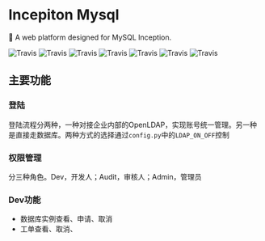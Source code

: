 # Incepiton Mysql

:apple: A web platform designed for MySQL Inception.

![Travis](https://img.shields.io/badge/python-v3.x-orange.svg)
![Travis](https://img.shields.io/badge/flask-v0.12.2-orange.svg)
![Travis](https://img.shields.io/badge/mysql-v5.7-orange.svg)
![Travis](https://img.shields.io/badge/celery-v4.0.1-orange.svg)
![Travis](https://img.shields.io/badge/latest--version-v1.0.0-green.svg)
![Travis](https://img.shields.io/badge/downloads-1k-green.svg)
![Travis](https://img.shields.io/badge/license-MIT-blue.svg)


## 主要功能

### 登陆

登陆流程分两种，一种对接企业内部的OpenLDAP，实现账号统一管理。另一种是直接走数据库。两种方式的选择通过<code>config.py</code>中的<code>LDAP_ON_OFF</code>控制

### 权限管理

分三种角色。Dev，开发人；Audit，审核人；Admin，管理员

### Dev功能

- 数据库实例查看、申请、取消
- 工单查看、取消、

